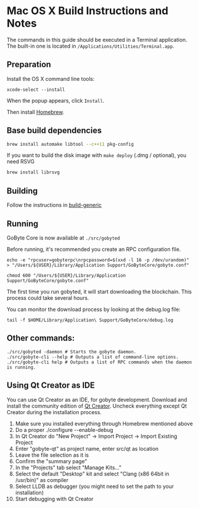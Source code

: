 Mac OS X Build Instructions and Notes
====================================
The commands in this guide should be executed in a Terminal application.
The built-in one is located in `/Applications/Utilities/Terminal.app`.

Preparation
-----------
Install the OS X command line tools:

`xcode-select --install`

When the popup appears, click `Install`.

Then install [Homebrew](https://brew.sh).

Base build dependencies
-----------------------

```bash
brew install automake libtool --c++11 pkg-config
```

If you want to build the disk image with `make deploy` (.dmg / optional), you need RSVG
```bash
brew install librsvg
```

Building
--------

Follow the instructions in [build-generic](build-generic.md)

Running
-------

GoByte Core is now available at `./src/gobyted`

Before running, it's recommended you create an RPC configuration file.

    echo -e "rpcuser=gobyterpc\nrpcpassword=$(xxd -l 16 -p /dev/urandom)" > "/Users/${USER}/Library/Application Support/GoByteCore/gobyte.conf"

    chmod 600 "/Users/${USER}/Library/Application Support/GoByteCore/gobyte.conf"

The first time you run gobyted, it will start downloading the blockchain. This process could take several hours.

You can monitor the download process by looking at the debug.log file:

    tail -f $HOME/Library/Application\ Support/GoByteCore/debug.log

Other commands:
-------

    ./src/gobyted -daemon # Starts the gobyte daemon.
    ./src/gobyte-cli --help # Outputs a list of command-line options.
    ./src/gobyte-cli help # Outputs a list of RPC commands when the daemon is running.

Using Qt Creator as IDE
------------------------
You can use Qt Creator as an IDE, for gobyte development.
Download and install the community edition of [Qt Creator](https://www.qt.io/download/).
Uncheck everything except Qt Creator during the installation process.

1. Make sure you installed everything through Homebrew mentioned above
2. Do a proper ./configure --enable-debug
3. In Qt Creator do "New Project" -> Import Project -> Import Existing Project
4. Enter "gobyte-qt" as project name, enter src/qt as location
5. Leave the file selection as it is
6. Confirm the "summary page"
7. In the "Projects" tab select "Manage Kits..."
8. Select the default "Desktop" kit and select "Clang (x86 64bit in /usr/bin)" as compiler
9. Select LLDB as debugger (you might need to set the path to your installation)
10. Start debugging with Qt Creator
